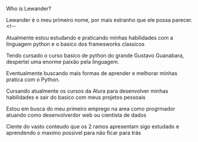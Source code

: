 Who is Lewander?

Lewander é o meu primeiro nome, por mais estranho que ele possa parecer.<!--

Atualmente estou estudando e praticando minhas habilidades com a linguagem python e o basico dos framesworks classicos

Tendo cursado o curso basico de python do grande Gustavo Guanabara, despertei uma enorme paixão pela linguagem.

Eventualmente buscando mais formas de aprender e melhorar minhas pratica com o Python.

Cursando atualmente os cursos da Alura para desenvolver minhas habilidades e sair do basico com meus projetos pessoais

Estou em busca do meu primeiro emprego na area como progrmador atuando como desenvolverdor web ou cientista de dados

Ciente do vasto conteudo que os 2 ramos apresentam sigo estudado e aprendendo o maximo possivel para não ficar para trás 

